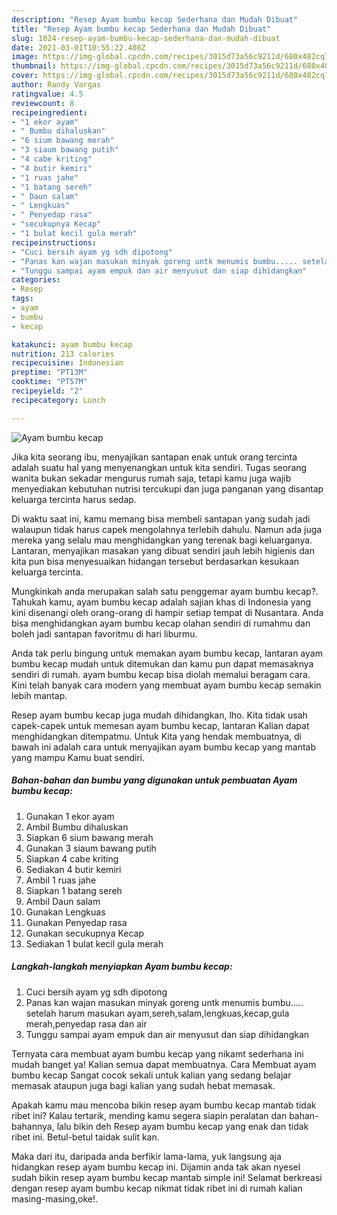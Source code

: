 ```yaml
---
description: "Resep Ayam bumbu kecap Sederhana dan Mudah Dibuat"
title: "Resep Ayam bumbu kecap Sederhana dan Mudah Dibuat"
slug: 1024-resep-ayam-bumbu-kecap-sederhana-dan-mudah-dibuat
date: 2021-03-01T10:55:22.408Z
image: https://img-global.cpcdn.com/recipes/3015d73a56c9211d/680x482cq70/ayam-bumbu-kecap-foto-resep-utama.jpg
thumbnail: https://img-global.cpcdn.com/recipes/3015d73a56c9211d/680x482cq70/ayam-bumbu-kecap-foto-resep-utama.jpg
cover: https://img-global.cpcdn.com/recipes/3015d73a56c9211d/680x482cq70/ayam-bumbu-kecap-foto-resep-utama.jpg
author: Randy Vargas
ratingvalue: 4.5
reviewcount: 8
recipeingredient:
- "1 ekor ayam"
- " Bumbu dihaluskan"
- "6 sium bawang merah"
- "3 siaum bawang putih"
- "4 cabe kriting"
- "4 butir kemiri"
- "1 ruas jahe"
- "1 batang sereh"
- " Daun salam"
- " Lengkuas"
- " Penyedap rasa"
- "secukupnya Kecap"
- "1 bulat kecil gula merah"
recipeinstructions:
- "Cuci bersih ayam yg sdh dipotong"
- "Panas kan wajan masukan minyak goreng untk menumis bumbu..... setelah harum masukan ayam,sereh,salam,lengkuas,kecap,gula merah,penyedap rasa dan air"
- "Tunggu sampai ayam empuk dan air menyusut dan siap dihidangkan"
categories:
- Resep
tags:
- ayam
- bumbu
- kecap

katakunci: ayam bumbu kecap 
nutrition: 213 calories
recipecuisine: Indonesian
preptime: "PT13M"
cooktime: "PT57M"
recipeyield: "2"
recipecategory: Lunch

---
```



![Ayam bumbu kecap](https://img-global.cpcdn.com/recipes/3015d73a56c9211d/680x482cq70/ayam-bumbu-kecap-foto-resep-utama.jpg)

Jika kita seorang ibu, menyajikan santapan enak untuk orang tercinta adalah suatu hal yang menyenangkan untuk kita sendiri. Tugas seorang  wanita bukan sekadar mengurus rumah saja, tetapi kamu juga wajib menyediakan kebutuhan nutrisi tercukupi dan juga panganan yang disantap keluarga tercinta harus sedap.

Di waktu  saat ini, kamu memang bisa membeli santapan yang sudah jadi walaupun tidak harus capek mengolahnya terlebih dahulu. Namun ada juga mereka yang selalu mau menghidangkan yang terenak bagi keluarganya. Lantaran, menyajikan masakan yang dibuat sendiri jauh lebih higienis dan kita pun bisa menyesuaikan hidangan tersebut berdasarkan kesukaan keluarga tercinta. 



Mungkinkah anda merupakan salah satu penggemar ayam bumbu kecap?. Tahukah kamu, ayam bumbu kecap adalah sajian khas di Indonesia yang kini disenangi oleh orang-orang di hampir setiap tempat di Nusantara. Anda bisa menghidangkan ayam bumbu kecap olahan sendiri di rumahmu dan boleh jadi santapan favoritmu di hari liburmu.

Anda tak perlu bingung untuk memakan ayam bumbu kecap, lantaran ayam bumbu kecap mudah untuk ditemukan dan kamu pun dapat memasaknya sendiri di rumah. ayam bumbu kecap bisa diolah memalui beragam cara. Kini telah banyak cara modern yang membuat ayam bumbu kecap semakin lebih mantap.

Resep ayam bumbu kecap juga mudah dihidangkan, lho. Kita tidak usah capek-capek untuk memesan ayam bumbu kecap, lantaran Kalian dapat menghidangkan ditempatmu. Untuk Kita yang hendak membuatnya, di bawah ini adalah cara untuk menyajikan ayam bumbu kecap yang mantab yang mampu Kamu buat sendiri.

<!--inarticleads1-->

##### Bahan-bahan dan bumbu yang digunakan untuk pembuatan Ayam bumbu kecap:

1. Gunakan 1 ekor ayam
1. Ambil  Bumbu dihaluskan
1. Siapkan 6 sium bawang merah
1. Gunakan 3 siaum bawang putih
1. Siapkan 4 cabe kriting
1. Sediakan 4 butir kemiri
1. Ambil 1 ruas jahe
1. Siapkan 1 batang sereh
1. Ambil  Daun salam
1. Gunakan  Lengkuas
1. Gunakan  Penyedap rasa
1. Gunakan secukupnya Kecap
1. Sediakan 1 bulat kecil gula merah




<!--inarticleads2-->

##### Langkah-langkah menyiapkan Ayam bumbu kecap:

1. Cuci bersih ayam yg sdh dipotong
1. Panas kan wajan masukan minyak goreng untk menumis bumbu..... setelah harum masukan ayam,sereh,salam,lengkuas,kecap,gula merah,penyedap rasa dan air
1. Tunggu sampai ayam empuk dan air menyusut dan siap dihidangkan




Ternyata cara membuat ayam bumbu kecap yang nikamt sederhana ini mudah banget ya! Kalian semua dapat membuatnya. Cara Membuat ayam bumbu kecap Sangat cocok sekali untuk kalian yang sedang belajar memasak ataupun juga bagi kalian yang sudah hebat memasak.

Apakah kamu mau mencoba bikin resep ayam bumbu kecap mantab tidak ribet ini? Kalau tertarik, mending kamu segera siapin peralatan dan bahan-bahannya, lalu bikin deh Resep ayam bumbu kecap yang enak dan tidak ribet ini. Betul-betul taidak sulit kan. 

Maka dari itu, daripada anda berfikir lama-lama, yuk langsung aja hidangkan resep ayam bumbu kecap ini. Dijamin anda tak akan nyesel sudah bikin resep ayam bumbu kecap mantab simple ini! Selamat berkreasi dengan resep ayam bumbu kecap nikmat tidak ribet ini di rumah kalian masing-masing,oke!.

